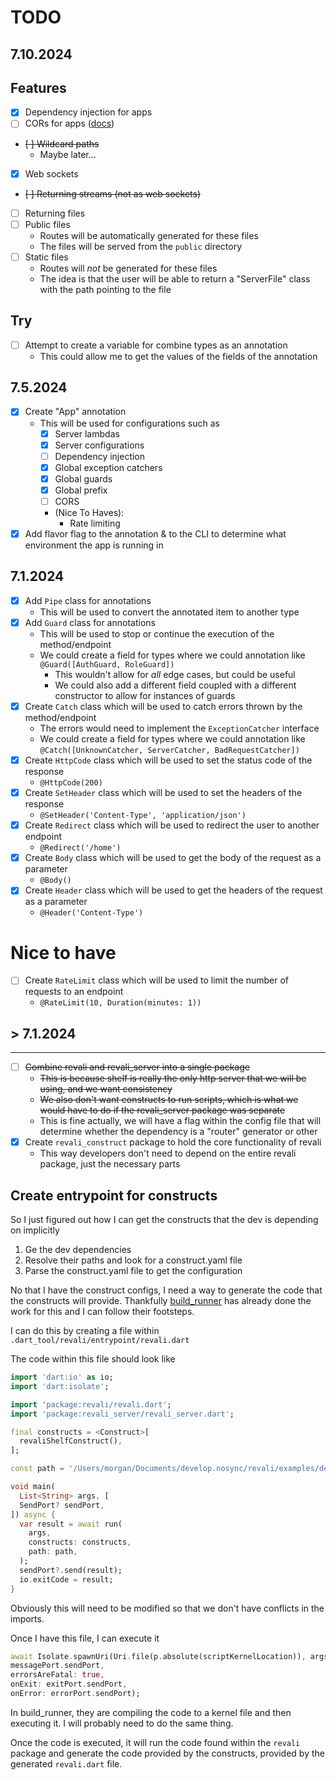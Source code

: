 # TODO

## 7.10.2024

## Features

- [x] Dependency injection for apps
- [ ] CORs for apps ([docs](https://github.com/lenniezelk/shelf-cors-headers/blob/main/lib/src/shelf_cors_headers_base.dart#L52))
- ~~[ ] Wildcard paths~~
  - Maybe later...
- [x] Web sockets
- ~~[ ] Returning streams (not as web sockets)~~
- [ ] Returning files
- [ ] Public files
  - Routes will be automatically generated for these files
  - The files will be served from the `public` directory
- [ ] Static files
  - Routes will _not_ be generated for these files
  - The idea is that the user will be able to return a "ServerFile" class with the path pointing to the file
  
## Try

- [ ] Attempt to create a variable for combine types as an annotation
  - This could allow me to get the values of the fields of the annotation

## 7.5.2024

- [x] Create "App" annotation
  - This will be used for configurations such as
    - [x] Server lambdas
    - [x] Server configurations
    - [ ] Dependency injection
    - [x] Global exception catchers
    - [x] Global guards
    - [x] Global prefix
    - [ ] CORS
    - (Nice To Haves):
      - Rate limiting
- [x] Add flavor flag to the annotation & to the CLI to determine what environment the app is running in

## 7.1.2024

- [x] Add `Pipe` class for annotations
  - This will be used to convert the annotated item to another type
- [x] Add `Guard` class for annotations
  - This will be used to stop or continue the execution of the method/endpoint
  - We could create a field for types where we could annotation like `@Guard([AuthGuard, RoleGuard])`
    - This wouldn't allow for _all_ edge cases, but could be useful
    - We could also add a different field coupled with a different constructor to allow for instances of guards
- [x] Create `Catch` class which will be used to catch errors thrown by the method/endpoint
  - The errors would need to implement the `ExceptionCatcher` interface
  - We could create a field for types where we could annotation like `@Catch([UnknownCatcher, ServerCatcher, BadRequestCatcher])`
- [x] Create `HttpCode` class which will be used to set the status code of the response
  - `@HttpCode(200)`
- [x] Create `SetHeader` class which will be used to set the headers of the response
  - `@SetHeader('Content-Type', 'application/json')`
- [x] Create `Redirect` class which will be used to redirect the user to another endpoint
  - `@Redirect('/home')`
- [x] Create `Body` class which will be used to get the body of the request as a parameter
  - `@Body()`
- [x] Create `Header` class which will be used to get the headers of the request as a parameter
  - `@Header('Content-Type')`

# Nice to have

- [ ] Create `RateLimit` class which will be used to limit the number of requests to an endpoint
  - `@RateLimit(10, Duration(minutes: 1))`

## > 7.1.2024

---

- [ ] ~~Combine revali and revali_server into a single package~~
  - ~~This is because shelf is really the only http server that we will be using, and we want consistency~~
  - ~~We also don't want constructs to run scripts, which is what we would have to do if the revali_server package was separate~~
  - This is fine actually, we will have a flag within the config file that will determine whether the dependency is a "router" generator or other
- [x] Create `revali_construct` package to hold the core functionality of revali
  - This way developers don't need to depend on the entire revali package, just the necessary parts

## Create entrypoint for constructs

So I just figured out how I can get the constructs that the dev is depending on implicitly

1. Ge the dev dependencies
2. Resolve their paths and look for a construct.yaml file
3. Parse the construct.yaml file to get the configuration

No that I have the construct configs, I need a way to generate the code that the constructs will provide. Thankfully [build_runner](https://github.dev/dart-lang/build/tree/master/build_runner) has already done the work for this and I can follow their footsteps.

I can do this by creating a file within `.dart_tool/revali/entrypoint/revali.dart`

The code within this file should look like

```dart
import 'dart:io' as io;
import 'dart:isolate';

import 'package:revali/revali.dart';
import 'package:revali_server/revali_server.dart';

final constructs = <Construct>[
  revaliShelfConstruct(),
];

const path = '/Users/morgan/Documents/develop.nosync/revali/examples/demo/routes';

void main(
  List<String> args, [
  SendPort? sendPort,
]) async {
  var result = await run(
    args,
    constructs: constructs,
    path: path,
  );
  sendPort?.send(result);
  io.exitCode = result;
}
```

Obviously this will need to be modified so that we don't have conflicts in the imports.

Once I have this file, I can execute it

```dart
await Isolate.spawnUri(Uri.file(p.absolute(scriptKernelLocation)), args,
messagePort.sendPort,
errorsAreFatal: true,
onExit: exitPort.sendPort,
onError: errorPort.sendPort);
```

In build_runner, they are compiling the code to a kernel file and then executing it. I will probably need to do the same thing.

Once the code is executed, it will run the code found within the `revali` package and generate the code provided by the constructs, provided by the generated `revali.dart` file.
